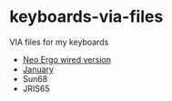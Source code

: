 # keyboards-via-files
VIA files for my keyboards

* [Neo Ergo wired version](./neo_ergo_wired.json)
* [January](./january-hs.json)
* Sun68
* JRIS65
